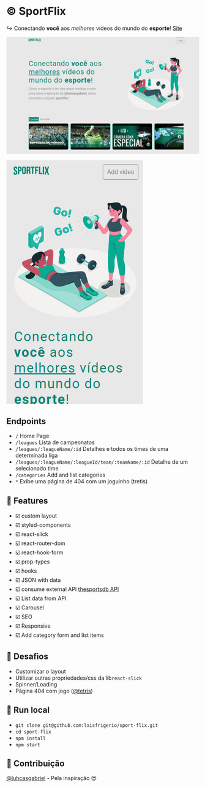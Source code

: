 # :copyright: SportFlix

:arrow_right_hook: Conectando **você** aos *melhores* vídeos do mundo do **esporte**! [Site](https://sportflix.vercel.app/)

![Home desktop](https://raw.githubusercontent.com/laisfrigerio/sport-flix/master/screenshots/home-desktop-league.png)

![Home mobile](https://raw.githubusercontent.com/laisfrigerio/sport-flix/master/screenshots/home-mobile.png)

## Endpoints

- `/` Home Page
- `/leagues` Lista de campeonatos
- `/leagues/:leagueName/:id` Detalhes e todos os times de uma determinada liga
- `/leagues/:leagueName/:leagueId/team/:teamName/:id`  Detalhe de um selecionado time
- `/categories` Add and list categories
- `*` Exibe uma página de 404 com um joguinho (tretis)

## :pencil: Features

- :ballot_box_with_check: custom layout
- :ballot_box_with_check: styled-components
- :ballot_box_with_check: react-slick
- :ballot_box_with_check: react-router-dom
- :ballot_box_with_check: react-hook-form
- :ballot_box_with_check: prop-types
- :ballot_box_with_check: hooks
- :ballot_box_with_check: JSON with data
- :ballot_box_with_check: consume external API [thesportsdb API](https://www.thesportsdb.com/api.php?)
- :ballot_box_with_check: List data from API
- :ballot_box_with_check: Carousel
- :ballot_box_with_check: SEO
- :ballot_box_with_check: Responsive
- :ballot_box_with_check: Add category form and list items

## :pencil: Desafios

- Customizar o layout
- Utilizar outras propriedades/css da lib`react-slick`
- Spinner/Loading
- Página 404 com jogo ([@tetris](https://laisfrigerio.github.io/js-tetris-game/))

## :gem: Run local

- `git clone git@github.com:laisfrigerio/sport-flix.git`
- `cd sport-flix`
- `npm install`
- `npm start`

## :muscle: Contribuição

[@luhcasgabriel](https://github.com/lucashgabriel/) - Pela inspiração :heart_eyes: